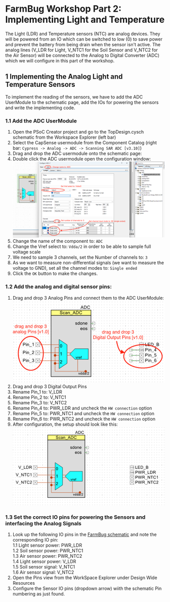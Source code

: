 # FarmBug Workshop Part 2: Implementing Light and Temperature

The Light (LDR) and Temperature sensors (NTC) are analog devices. They will be powered from an IO which can be switched to low (0) to save power and prevent the battery from being drain when the sensor isn't active. The analog lines (V_LDR for Light, V_NTC1 for the Soil Sensor and V_NTC2 for the Air Sensor) will be connected to the Analog to Digital Converter (ADC) which we will configure in this part of the workshop.

## 1 Implementing the Analog Light and Temperature Sensors
To implement the reading of the sensors, we have to add the ADC UserModule to the schematic page, add the IOs for powering the sensors and write the implementing code.

### 1.1 Add the ADC UserModule
1. Open the PSoC Creator project and go to the TopDesign.cysch schematic from the Workspace Explorer (left bar)
1. Select the CapSense usermodule from the Component Catalog (right bar: `Cypress -> Analog -> ADC -> Scanning SAR ADC [v3.10]`)
1. Drag and drop the ADC usermodule onto the schematic page:
1. Double click the ADC usermodule open the configuration window:<br>
![ADC config](https://github.com/onethinx/FarmBug_Workshop/blob/main/Assets/ADC_config.png?raw=true)<br>
1. Change the name of the component to: `ADC`
1. Change the Vref select to: `Vdda/2` in order to be able to sample full voltage scale
1. We need to sample 3 channels, set the Number of channels to: `3`
1. As we want to measure non-differential signals (we want to measure the voltage to GND), set all the channel modes to: `Single ended`
1. Click the `OK` button to make the changes.

### 1.2 Add the analog and digital sensor pins:
1. Drag and drop 3 Analog Pins and connect them to the ADC UserModule:<br>
![Sensor IO pins](https://github.com/onethinx/FarmBug_Workshop/blob/main/Assets/Sensor_IO_pins.png?raw=true)<br>
1. Drag and drop 3 Digital Output Pins<br>
1. Rename Pin_1 to: V_LDR<br>
1. Rename Pin_2 to: V_NTC1<br>
1. Rename Pin_3 to: V_NTC2<br>
1. Rename Pin_4 to: PWR_LDR and uncheck the `HW connection` option<br>
1. Rename Pin_5 to: PWR_NTC1 and uncheck the `HW connection` option<br>
1. Rename Pin_6 to: PWR_NTC2 and uncheck the `HW connection` option<br>
1. After configuration, the setup should look like this:<br>
![Sensor IO Pins Configured](https://github.com/onethinx/FarmBug_Workshop/blob/main/Assets/Sensor_IO_Pins_Configured.png?raw=true)<br>

### 1.3 Set the correct IO pins for powering the Sensors and interfacing the Analog Signals
1. Look up the following IO pins in the [FarmBug schematic](https://github.com/onethinx/Workshop_29May2023/blob/main/Assets/FarmBug_schematic.png?raw=true) and note the corresponding IO pin:<br>
  1.1 Light sensor power: PWR_LDR<br>
  1.2 Soil sensor power: PWR_NTC1<br>
  1.3 Air sensor power: PWR_NTC2<br>
  1.4 Light sensor power: V_LDR<br>
  1.5 Soil sensor signal: V_NTC1<br>
  1.6 Air sensor signal: V_NTC2<br>
1. Open the Pins view from the WorkSpace Explorer under Design Wide Resources
1. Configure the Sensor IO pins (dropdown arrow) wiith the schematic Pin numbering as just found.
